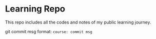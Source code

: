 # Learning Repo

This repo includes all the codes and notes of my public learning journey. 

git commit msg format: `course: commit msg`


